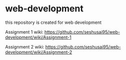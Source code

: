 # web-development
this repository is created for web development

Assignment 1 wiki:
https://github.com/seshusai95/web-development/wiki/Assignment-1

Assignment 2 wiki:
https://github.com/seshusai95/web-development/wiki/Assignment-2

